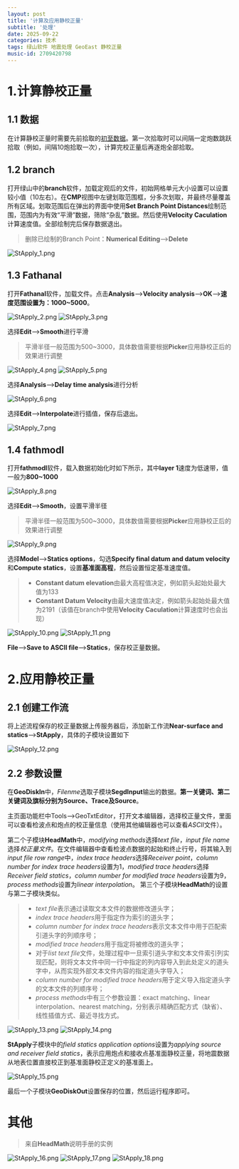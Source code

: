 ```yaml
---
layout: post
title: '计算及应用静校正量'
subtitle: '处理'
date: 2025-09-22
categories: 技术
tags: 绿山软件 地震处理 GeoEast 静校正量
music-id: 2709420798
---
```



# 1.计算静校正量

## 1.1 数据

在计算静校正量时需要先前拾取的[初至数据](https://yucol.top/2025/09/03/Picker初至拾取.html)。第一次拾取时可以间隔一定炮数跳跃拾取（例如，间隔10炮拾取一次），计算完校正量后再逐炮全部拾取。

## 1.2 branch

打开绿山中的**branch**软件，加载定观后的文件，初始网格单元大小设置可以设置较小值（10左右）。在**CMP**视图中左键划取范围框，分多次划取，并最终尽量覆盖所有区域。划取范围后在弹出的界面中使用**Set Branch Point Distances**绘制范围，范围内为有效“平滑”数据，筛除“杂乱”数据。然后使用**Velocity Caculation**计算速度值。全部绘制完后保存数据退出。

> 删除已绘制的Branch Point：**Numerical Editing**-->**Delete**

![StApply_1.png](https://youke1.picui.cn/s1/2025/09/26/68d5e2388c411.png)

## 1.3 Fathanal

打开**Fathanal**软件，加载文件。点击**Analysis**-->**Velocity analysis**-->**OK**-->**速度范围设置为：1000~5000**。

![StApply_2.png](https://youke1.picui.cn/s1/2025/09/26/68d5e2382f453.png)
![StApply_3.png](https://youke1.picui.cn/s1/2025/09/26/68d5e2381fefd.png)

选择**Edit**-->**Smooth**进行平滑

> 平滑半径一般范围为500~3000，具体数值需要根据**Picker**应用静校正后的效果进行调整

![StApply_4.png](https://youke1.picui.cn/s1/2025/09/26/68d5e2386c067.png)
![StApply_5.png](https://youke1.picui.cn/s1/2025/09/26/68d5e238a6a14.png)

选择**Analysis**-->**Delay time analysis**进行分析

![StApply_6.png](https://youke1.picui.cn/s1/2025/09/26/68d5e26b52e70.png)

选择**Edit**-->**Interpolate**进行插值，保存后退出。

![StApply_7.png](https://youke1.picui.cn/s1/2025/09/26/68d5e26b1683f.png)

## 1.4 fathmodl

打开**fathmodl**软件，载入数据初始化时如下所示，其中**layer 1**速度为低速带，值一般为**800~1000**

![StApply_8.png](https://youke1.picui.cn/s1/2025/09/26/68d5e26b63a42.png)

选择**Edit**-->**Smooth**，设置平滑半径

> 平滑半径一般范围为500~3000，具体数值需要根据**Picker**应用静校正后的效果进行调整

![StApply_9.png](https://youke1.picui.cn/s1/2025/09/26/68d5e26b5d180.png)

选择**Model**-->**Statics options**，勾选**Specify final datum and datum velocity**和**Compute statics**，设置**基准面高程**，然后设置恒定基准速度值。

> * **Constant datum elevation**由最大高程值决定，例如箭头起始处最大值为133
> * **Constant Datum Velocity**由最大速度值决定，例如箭头起始处最大值为2191（该值在branch中使用**Velocity Caculation**计算速度时也会出现）

![StApply_10.png](https://youke1.picui.cn/s1/2025/09/26/68d5e26b4c0f3.png)
![StApply_11.png](https://youke1.picui.cn/s1/2025/09/26/68d5e29be4215.png)

**File**-->**Save to ASCII file**-->**Statics**，保存校正量数据。


# 2.应用静校正量

## 2.1 创建工作流

将上述流程保存的校正量数据上传服务器后，添加新工作流**Near-surface and statics**-->**StApply**，具体的子模块设置如下

![StApply_12.png](https://youke1.picui.cn/s1/2025/09/26/68d5e29c3579b.png)

## 2.2 参数设置

在**GeoDiskIn**中，*Filenme*选取子模块**SegdInput**输出的数据。**第一关键词、第二关键词及旗标分别为Source、Trace及Source**。

主页面功能栏中Tools-->GeoTxtEditor，打开文本编辑器，选择校正量文件，里面可以查看检波点和炮点的校正量信息（使用其他编辑器也可以查看*ASCII*文件）。

第二个子模块**HeadMath**中，*modifying methods*选择*text file*，*input file name*选择*校正量文件*。在文件编辑器中查看检波点数据的起始和终止行号，将其输入到*input file row range*中，*index trace headers*选择*Receiver point*，*column number for index trace headers*设置为1，*modified trace headers*选择*Receiver field statics*，*column number for modified trace headers*设置为9，*process methods*设置为*linear interpolation*。
第三个子模块**HeadMath**的设置与第二子模块类似。

> * *text file*表示通过读取文本文件的数据修改道头字；
> * *index trace headers*用于指定作为索引的道头字；
> * *column number for index trace headers*表示文本文件中用于匹配索引道头字的列顺序号；
> * *modified trace headers*用于指定将被修改的道头字；
> * 对于*list text file*文件，处理过程中一旦索引道头字和文本文件索引列实现匹配，则将文本文件中同一行中指定的列内容导入到此处定义的道头字中，从而实现外部文本文件内容的指定道头字导入；
> * *column number for modified trace headers*用于定义导入指定道头字的文本文件的列顺序号；
> * *process methods*中有三个参数设置：exact matching、linear interpolation、nearest matching，分别表示精确匹配方式（缺省）、线性插值方式、最近寻找方式。

![StApply_13.png](https://youke1.picui.cn/s1/2025/09/26/68d5e29c24d7f.png)
![StApply_14.png](https://youke1.picui.cn/s1/2025/09/26/68d5e29bf27eb.png)

**StApply**子模块中的*field statics application options*设置为*applying source and receiver field statics*，表示应用炮点和接收点基准面静校正量，将地震数据从地表位置直接校正到基准面静校正定义的基准面上。

![StApply_15.png](https://youke1.picui.cn/s1/2025/09/26/68d5e29c164ab.png)

最后一个子模块**GeoDiskOut**设置保存的位置，然后运行程序即可。

# 其他

> 来自**HeadMath**说明手册的实例

![StApply_16.png](https://youke1.picui.cn/s1/2025/09/26/68d5e2d455d77.png)
![StApply_17.png](https://youke1.picui.cn/s1/2025/09/26/68d5e2d4ab703.png)
![StApply_18.png](https://youke1.picui.cn/s1/2025/09/26/68d5e2d484153.png)
